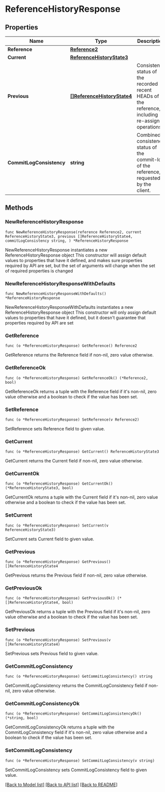 # ReferenceHistoryResponse

## Properties

Name | Type | Description | Notes
------------ | ------------- | ------------- | -------------
**Reference** | [**Reference2**](Reference2.md) |  | 
**Current** | [**ReferenceHistoryState3**](ReferenceHistoryState3.md) |  | 
**Previous** | [**[]ReferenceHistoryState4**](ReferenceHistoryState4.md) | Consistency status of the recorded recent HEADs of the reference, including re-assign operations. | 
**CommitLogConsistency** | **string** | Combined consistency status of the commit-log of the reference, if requested by the client. | 

## Methods

### NewReferenceHistoryResponse

`func NewReferenceHistoryResponse(reference Reference2, current ReferenceHistoryState3, previous []ReferenceHistoryState4, commitLogConsistency string, ) *ReferenceHistoryResponse`

NewReferenceHistoryResponse instantiates a new ReferenceHistoryResponse object
This constructor will assign default values to properties that have it defined,
and makes sure properties required by API are set, but the set of arguments
will change when the set of required properties is changed

### NewReferenceHistoryResponseWithDefaults

`func NewReferenceHistoryResponseWithDefaults() *ReferenceHistoryResponse`

NewReferenceHistoryResponseWithDefaults instantiates a new ReferenceHistoryResponse object
This constructor will only assign default values to properties that have it defined,
but it doesn't guarantee that properties required by API are set

### GetReference

`func (o *ReferenceHistoryResponse) GetReference() Reference2`

GetReference returns the Reference field if non-nil, zero value otherwise.

### GetReferenceOk

`func (o *ReferenceHistoryResponse) GetReferenceOk() (*Reference2, bool)`

GetReferenceOk returns a tuple with the Reference field if it's non-nil, zero value otherwise
and a boolean to check if the value has been set.

### SetReference

`func (o *ReferenceHistoryResponse) SetReference(v Reference2)`

SetReference sets Reference field to given value.


### GetCurrent

`func (o *ReferenceHistoryResponse) GetCurrent() ReferenceHistoryState3`

GetCurrent returns the Current field if non-nil, zero value otherwise.

### GetCurrentOk

`func (o *ReferenceHistoryResponse) GetCurrentOk() (*ReferenceHistoryState3, bool)`

GetCurrentOk returns a tuple with the Current field if it's non-nil, zero value otherwise
and a boolean to check if the value has been set.

### SetCurrent

`func (o *ReferenceHistoryResponse) SetCurrent(v ReferenceHistoryState3)`

SetCurrent sets Current field to given value.


### GetPrevious

`func (o *ReferenceHistoryResponse) GetPrevious() []ReferenceHistoryState4`

GetPrevious returns the Previous field if non-nil, zero value otherwise.

### GetPreviousOk

`func (o *ReferenceHistoryResponse) GetPreviousOk() (*[]ReferenceHistoryState4, bool)`

GetPreviousOk returns a tuple with the Previous field if it's non-nil, zero value otherwise
and a boolean to check if the value has been set.

### SetPrevious

`func (o *ReferenceHistoryResponse) SetPrevious(v []ReferenceHistoryState4)`

SetPrevious sets Previous field to given value.


### GetCommitLogConsistency

`func (o *ReferenceHistoryResponse) GetCommitLogConsistency() string`

GetCommitLogConsistency returns the CommitLogConsistency field if non-nil, zero value otherwise.

### GetCommitLogConsistencyOk

`func (o *ReferenceHistoryResponse) GetCommitLogConsistencyOk() (*string, bool)`

GetCommitLogConsistencyOk returns a tuple with the CommitLogConsistency field if it's non-nil, zero value otherwise
and a boolean to check if the value has been set.

### SetCommitLogConsistency

`func (o *ReferenceHistoryResponse) SetCommitLogConsistency(v string)`

SetCommitLogConsistency sets CommitLogConsistency field to given value.



[[Back to Model list]](../README.md#documentation-for-models) [[Back to API list]](../README.md#documentation-for-api-endpoints) [[Back to README]](../README.md)


